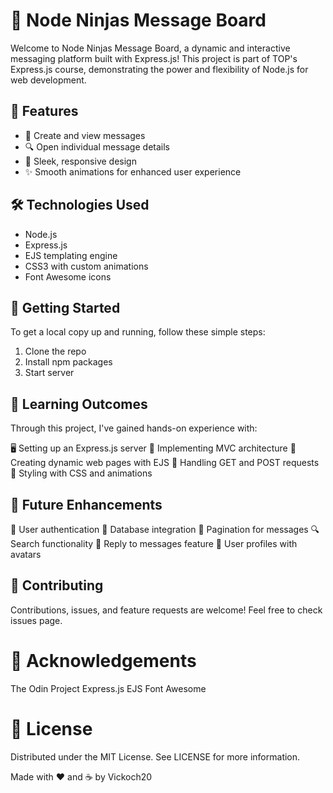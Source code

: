 # 💬 Node Ninjas Message Board

Welcome to Node Ninjas Message Board, a dynamic and interactive messaging platform built with Express.js! This project is part of TOP's Express.js course, demonstrating the power and flexibility of Node.js for web development.

## 🚀 Features

- 📝 Create and view messages
- 🔍 Open individual message details
- 🎨 Sleek, responsive design
- ✨ Smooth animations for enhanced user experience

## 🛠️ Technologies Used

- Node.js
- Express.js
- EJS templating engine
- CSS3 with custom animations
- Font Awesome icons

## 🏁 Getting Started

To get a local copy up and running, follow these simple steps:

1. Clone the repo
2. Install npm packages
3. Start server

## 🎯 Learning Outcomes

Through this project, I've gained hands-on experience with:

🖥️ Setting up an Express.js server
🧠 Implementing MVC architecture
🎨 Creating dynamic web pages with EJS
🔄 Handling GET and POST requests
💅 Styling with CSS and animations

## 🚧 Future Enhancements

🔐 User authentication
💾 Database integration
🔢 Pagination for messages
🔍 Search functionality
💬 Reply to messages feature
👤 User profiles with avatars

## 🤝 Contributing
Contributions, issues, and feature requests are welcome! Feel free to check issues page.

# 👏 Acknowledgements

The Odin Project
Express.js
EJS
Font Awesome

# 📝 License
Distributed under the MIT License. See LICENSE for more information.

Made with ❤️ and ☕ by Vickoch20